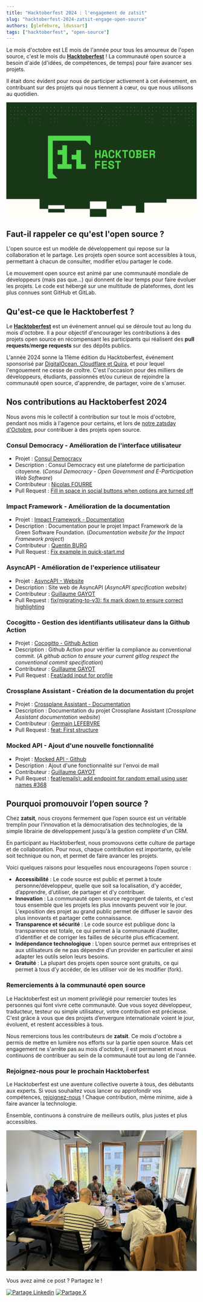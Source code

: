 ```yaml
---
title: "Hacktoberfest 2024 : l'engagement de zatsit"
slug: "hacktoberfest-2024-zatsit-engage-open-source"
authors: [glefebvre, ldussart]
tags: ["hacktoberfest", "open-source"]
---
```


Le mois d'octobre est LE mois de l'année pour tous les amoureux de l'open source, c'est le mois du [**Hacktoberfest**](https://hacktoberfest.com/) !
La communauté open source a besoin d'aide (d'idées, de compétences, de temps) pour faire avancer ses projets.

Il était donc évident pour nous de participer activement à cet événement, en contribuant sur des projets qui nous tiennent à cœur, ou que nous utilisons au quotidien.

![hacktoberfest banner](hbf.avif)
<!-- truncate -->

## Faut-il rappeler ce qu'est l'open source ?

L'open source est un modèle de développement qui repose sur la collaboration et le partage. 
Les projets open source sont accessibles à tous, permettant à chacun de consulter, modifier et/ou partager le code.

Le mouvement open source est animé par une communauté mondiale de développeurs (mais pas que...) qui donnent de leur temps pour faire évoluer les projets. 
Le code est hébergé sur une multitude de plateformes, dont les plus connues sont GitHub et GitLab.

## Qu'est-ce que le Hacktoberfest ?

Le [**Hacktoberfest**](https://hacktoberfest.com/) est un événement annuel qui se déroule tout au long du mois d'octobre. 
Il a pour objectif d'encourager les contributions à des projets open source en récompensant les participants qui réalisent des **pull requests**/**merge requests** sur des dépôts publics.

L'année 2024 sonne la 11ème édition du Hacktoberfest, événement sponsorisé par [DigitalOcean, Cloudflare et Quira](https://hacktoberfest.com/about/), et pour lequel l'engouement ne cesse de croître. 
C'est l'occasion pour des milliers de développeurs, étudiants, passionnés et/ou curieux de rejoindre la communauté open source, d'apprendre, de partager, voire de s'amuser.

## Nos contributions au Hacktoberfest 2024

Nous avons mis le collectif à contribution sur tout le mois d'octobre, pendant nos midis à l'agence pour certains, et lors de [notre zatsday d'Octobre](https://www.linkedin.com/posts/zatsit_prs-gouvernance-zatsday-activity-7255604241640173569-4-cJ?utm_source=share&utm_medium=member_desktop), pour contribuer à des projets open source.

### Consul Democracy - Amélioration de l'interface utilisateur

* Projet : [Consul Democracy](https://github.com/consuldemocracy/consuldemocracy)
* Description : Consul Democracy est une plateforme de participation citoyenne. (*Consul Democracy - Open Government and E-Participation Web Software*)
* Contributeur : [Nicolas FOURRE](https://github.com/nfourre)
* Pull Request : [Fill in space in social buttons when options are turned off](https://github.com/consuldemocracy/consuldemocracy/pull/5757)

### Impact Framework - Amélioration de la documentation

* Projet : [Impact Framework - Documentation](https://github.com/Green-Software-Foundation/if-docs)
* Description : Documentation pour le projet Impact Framework de la Green Software Foundation. (*Documentation website for the Impact Framework project*)
* Contributeur : [Quentin BURG](https://github.com/quentin-burg)
* Pull Request : [Fix example in quick-start.md](https://github.com/Green-Software-Foundation/if-docs/pull/117)

### AsyncAPI - Amélioration de l'experience utilisateur

* Projet : [AsyncAPI - Website](https://github.com/asyncapi/website)
* Description : Site web de AsyncAPI (*AsyncAPI specification website*)
* Contributeur : [Guillaume GAYOT](https://github.com/GuillaumeGayot)
* Pull Request : [fix(migrating-to-v3): fix mark down to ensure correct highlighting](https://github.com/asyncapi/website/pull/3268)

### Cocogitto - Gestion des identifiants utilisateur dans la Github Action

* Projet : [Cocogitto - Github Action](https://github.com/cocogitto/cocogitto-action)
* Description : Github Action pour vérifier la compliance au conventional commit. (*A github action to ensure your current gitlog respect the conventional commit specification*)
* Contributeur : [Guillaume GAYOT](https://github.com/sergejomon)
* Pull Request : [Feat/add input for profile](https://github.com/cocogitto/cocogitto-action/pull/31)

### Crossplane Assistant - Création de la documentation du projet

* Projet : [Crossplane Assistant - Documentation](https://github.com/crossplane-assistant/readthedocs)
* Description : Documentation du projet Crossplane Assistant (*Crossplane Assistant documentation website*)
* Contributeur : [Germain LEFEBVRE](https://github.com/germainlefebvre4)
* Pull Request : [feat: First structure](https://github.com/crossplane-assistant/readthedocs/pull/1)

### Mocked API - Ajout d'une nouvelle fonctionnalité

* Projet : [Mocked API - Github](https://github.com/ageddesi/Mocked-API)
* Description : Ajout d'une fonctionnalité sur l'envoi de mail
* Contributeur : [Guillaume GAYOT](https://github.com/sergejomon)
* Pull Request : [feat(emails): add endpoint for random email using user names #368](https://github.com/ageddesi/Mocked-API/pull/368)

##  Pourquoi promouvoir l’open source ?

Chez **zatsit**, nous croyons fermement que l’open source est un véritable tremplin pour l’innovation et la démocratisation des technologies, de la simple librairie de développement jusqu'à la gestion complète d'un CRM. 

En participant au Hacktoberfest, nous promouvons cette culture de partage et de collaboration. 
Pour nous, chaque contribution est importante, qu’elle soit technique ou non, et permet de faire avancer les projets.

Voici quelques raisons pour lesquelles nous encourageons l’open source :

* **Accessibilité** : Le code source est public et permet à toute personne/développeur, quelle que soit sa localisation, d'y accéder, d’apprendre, d’utiliser, de partager et d'y contribuer.
* **Innovation** : La communauté open source regorgent de talents, et c'est tous ensemble que les projets les plus innovants peuvent voir le jour. L'exposition des projet au grand public permet de diffuser le savoir des plus innovants et partager cette connaissance.
* **Transparence et sécurité** : Le code source est publique donc la transparence est totale, ce qui permet à la communauté d’auditer, d’identifier et de corriger les failles de sécurité plus efficacement.
* **Indépendance technologique** : L’open source permet aux entreprises et aux utilisateurs de ne pas dépendre d'un provider en particulier et ainsi adapter les outils selon leurs besoins.
* **Gratuité** : La plupart des projets open source sont gratuits, ce qui permet à tous d’y accéder, de les utiliser voir de les modifier (fork).

### Remerciements à la communauté open source

Le Hacktoberfest est un moment privilégié pour remercier toutes les personnes qui font vivre cette communauté.
Que vous soyez développeur, traducteur, testeur ou simple utilisateur, votre contribution est précieuse. 
C'est grâce à vous que des projets d’envergure internationale voient le jour, évoluent, et restent accessibles à tous.

Nous remercions tous les contributeurs de **zatsit**. 
Ce mois d'octobre a permis de mettre en lumière nos efforts sur la partie open source. 
Mais cet engagement ne s'arrête pas au mois d'octobre, il est permanent et nous continuons de contribuer au sein de la communauté tout au long de l'année.

### Rejoignez-nous pour le prochain Hacktoberfest

Le Hacktoberfest est une aventure collective ouverte à tous, des débutants aux experts. 
Si vous souhaitez vous lancer ou approfondir vos compétences, [rejoignez-nous](https://www.zatsit.fr/collaborer-avec-zatsit/) ! 
Chaque contribution, même minime, aide à faire avancer la technologie. 

Ensemble, continuons à construire de meilleurs outils, plus justes et plus accessibles.

![team zatsit](zatsit.avif)

<!-- blog post end -->

Vous avez aimé ce post ? Partagez le !

[![Partage Linkedin](../../../static/img/icon-linkedin.webp)](https://www.linkedin.com/sharing/share-offsite/?url=https://blog.zatsit.fr/blog/hacktoberfest-2024-zatsit-engage-open-source)
[![Partage X](../../../static/img/icon-x.webp)](https://twitter.com/intent/tweet?text=https://blog.zatsit.fr/blog/hacktoberfest-2024-zatsit-engage-open-source)

